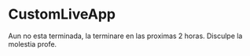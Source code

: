 # CustomLiveApp

Aun no esta terminada, la terminare en las proximas 2 horas. Disculpe la molestia profe. 
